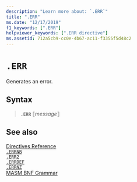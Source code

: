 ```yaml
---
description: "Learn more about: `.ERR`"
title: ".ERR"
ms.date: "12/17/2019"
f1_keywords: [".ERR"]
helpviewer_keywords: [".ERR directive"]
ms.assetid: 712a5cb9-cc0e-4b67-ac11-f3355f5d48c2
---
```

# `.ERR`

Generates an error.

## Syntax

> **`.ERR`** ⟦*message*⟧

## See also

[Directives Reference](directives-reference.md)\
[`.ERRNB`](dot-errnb.md)\
[`.ERR2`](dot-err2.md)\
[`.ERRDEF`](dot-errdef.md)\
[`.ERRNZ`](dot-errnz.md)\
[MASM BNF Grammar](masm-bnf-grammar.md)
